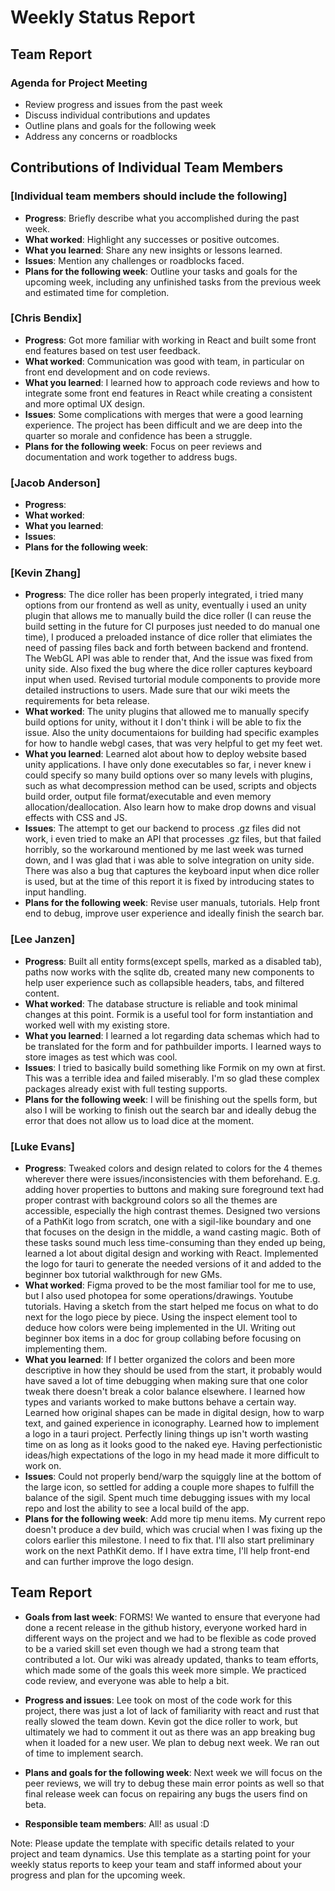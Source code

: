 # Weekly Status Report

## Team Report

### Agenda for Project Meeting

- Review progress and issues from the past week
- Discuss individual contributions and updates
- Outline plans and goals for the following week
- Address any concerns or roadblocks

## Contributions of Individual Team Members

### [Individual team members should include the following]

- **Progress**: Briefly describe what you accomplished during the past week.
- **What worked**: Highlight any successes or positive outcomes.
- **What you learned**: Share any new insights or lessons learned.
- **Issues**: Mention any challenges or roadblocks faced.
- **Plans for the following week**: Outline your tasks and goals for the upcoming week, including any unfinished tasks from the previous week and estimated time for completion.

### [Chris Bendix]

- **Progress**: Got more familiar with working in React and built some front end features based on test user feedback.
- **What worked**: Communication was good with team, in particular on front end development and on code reviews.
- **What you learned**: I learned how to approach code reviews and how to integrate some front end features in React while creating a consistent and more optimal UX design. 
- **Issues**: Some complications with merges that were a good learning experience. The project has been difficult and we are deep into the quarter so morale and confidence has been a struggle. 
- **Plans for the following week**: Focus on peer reviews and documentation and work together to address bugs. 

### [Jacob Anderson]

- **Progress**:
- **What worked**:
- **What you learned**:
- **Issues**:
- **Plans for the following week**:

### [Kevin Zhang]

- **Progress**: The dice roller has been properly integrated, i tried many options from our frontend as well as unity, eventually i used an unity plugin that allows me to manually build the dice roller (I can reuse the build setting in the future for CI purposes just needed to do manual one time), I produced a preloaded instance of dice roller that elimiates the need of passing files back and forth between backend and frontend. The WebGL API was able to render that, And the issue was fixed from unity side. Also fixed the bug where the dice roller captures keyboard input when used. Revised turtorial module components to provide more detailed instructions to users. Made sure that our wiki meets the requirements for beta release.
- **What worked**: The unity plugins that allowed me to manually specify build options for unity, without it I don't think i will be able to fix the issue. Also the unity documentaions for building had specific examples for how to handle webgl cases, that was very helpful to get my feet wet.
- **What you learned**: Learned alot about how to deploy website based unity applications. I have only done executables so far, i never knew i could specify so many build options over so many levels with plugins, such as what decompression method can be used, scripts and objects build order, output file format/executable and even memory allocation/deallocation. Also learn how to make drop downs and visual effects with CSS and JS.
- **Issues**: The attempt to get our backend to process .gz files did not work, i even tried to make an API that processes .gz files, but that failed horribly, so the workaround mentioned by me last week was turned down, and I was glad that i was able to solve integration on unity side. There was also a bug that captures the keyboard input when dice roller is used, but at the time of this report it is fixed by introducing states to input handling. 
- **Plans for the following week**: Revise user manuals, tutorials. Help front end to debug, improve user experience and ideally finish the search bar.

### [Lee Janzen]

- **Progress**: Built all entity forms(except spells, marked as a disabled tab), paths now works with the sqlite db, created many new components to help user experience such as collapsible headers, tabs, and filtered content.
- **What worked**: The database structure is reliable and took minimal changes at this point. Formik is a useful tool for form instantiation and worked well with my existing store.
- **What you learned**: I learned a lot regarding data schemas which had to be translated for the form and for pathbuilder imports. I learned ways to store images as test which was cool.
- **Issues**: I tried to basically build something like Formik on my own at first. This was a terrible idea and failed miserably. I'm so glad these complex packages already exist with full testing supports.
- **Plans for the following week**: I will be finishing out the spells form, but also I will be working to finish out the search bar and ideally debug the error that does not allow us to load dice at the moment.

### [Luke Evans]

- **Progress**: Tweaked colors and design related to colors for the 4 themes wherever there were issues/inconsistencies with them beforehand. E.g. adding hover properties to buttons and making sure foreground text had proper contrast with background colors so all the themes are accessible, especially the high contrast themes. Designed two versions of a PathKit logo from scratch, one with a sigil-like boundary and one that focuses on the design in the middle, a wand casting magic. Both of these tasks sound much less time-consuming than they ended up being, learned a lot about digital design and working with React. Implemented the logo for tauri to generate the needed versions of it and added to the beginner box tutorial walkthrough for new GMs.
- **What worked**: Figma proved to be the most familiar tool for me to use, but I also used photopea for some operations/drawings. Youtube tutorials. Having a sketch from the start helped me focus on what to do next for the logo piece by piece. Using the inspect element tool to deduce how colors were being implemented in the UI. Writing out beginner box items in a doc for group collabing before focusing on implementing them.
- **What you learned**: If I better organized the colors and been more descriptive in how they should be used from the start, it probably would have saved a lot of time debugging when making sure that one color tweak there doesn't break a color balance elsewhere. I learned how types and variants worked to make buttons behave a certain way. Learned how original shapes can be made in digital design, how to warp text, and gained experience in iconography. Learned how to implement a logo in a tauri project. Perfectly lining things up isn't worth wasting time on as long as it looks good to the naked eye. Having perfectionistic ideas/high expectations of the logo in my head made it more difficult to work on.
- **Issues**: Could not properly bend/warp the squiggly line at the bottom of the large icon, so settled for adding a couple more shapes to fulfill the balance of the sigil. Spent much time debugging issues with my local repo and lost the ability to see a local build of the app.
- **Plans for the following week**: Add more tip menu items. My current repo doesn't produce a dev build, which was crucial when I was fixing up the colors earlier this milestone. I need to fix that. I'll also start preliminary work on the next PathKit demo. If I have extra time, I'll help front-end and can further improve the logo design.

## Team Report

- **Goals from last week**: FORMS! We wanted to ensure that everyone had done a recent release in the github history, everyone worked hard in different ways on the project and we had to be flexible as code proved to be a varied skill set even though we had a strong team that contributed a lot. Our wiki was already updated, thanks to team efforts, which made some of the goals this week more simple. We practiced code review, and everyone was able to help a bit.

- **Progress and issues**: Lee took on most of the code work for this project, there was just a lot of lack of familiarity with react and rust that really slowed the team down. Kevin got the dice roller to work, but ultimately we had to comment it out as there was an app breaking bug when it loaded for a new user. We plan to debug next week. We ran out of time to implement search.

- **Plans and goals for the following week**: Next week we will focus on the peer reviews, we will try to debug these main error points as well so that final release week can focus on repairing any bugs the users find on beta.

- **Responsible team members**: All! as usual :D

Note: Please update the template with specific details related to your project and team dynamics. Use this template as a starting point for your weekly status reports to keep your team and staff informed about your progress and plan for the upcoming week.
